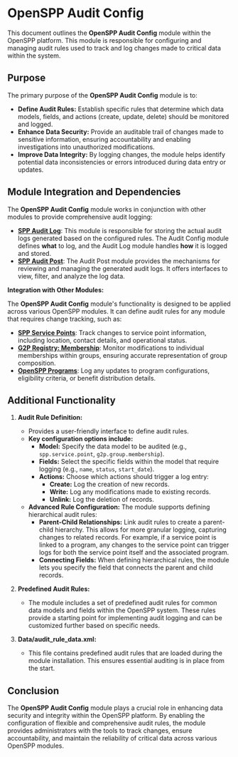 # OpenSPP Audit Config

This document outlines the **OpenSPP Audit Config** module within the OpenSPP platform. This module is responsible for configuring and managing audit rules used to track and log changes made to critical data within the system.

## Purpose

The primary purpose of the **OpenSPP Audit Config** module is to:

* **Define Audit Rules:** Establish specific rules that determine which data models, fields, and actions (create, update, delete) should be monitored and logged.
* **Enhance Data Security:** Provide an auditable trail of changes made to sensitive information, ensuring accountability and enabling investigations into unauthorized modifications.
* **Improve Data Integrity:**  By logging changes, the module helps identify potential data inconsistencies or errors introduced during data entry or updates.

## Module Integration and Dependencies

The **OpenSPP Audit Config** module works in conjunction with other modules to provide comprehensive audit logging:

* **[SPP Audit Log](spp_audit_log)**: This module is responsible for storing the actual audit logs generated based on the configured rules. The Audit Config module defines **what** to log, and the Audit Log module handles **how** it is logged and stored.
* **[SPP Audit Post](spp_audit_post)**: The Audit Post module provides the mechanisms for reviewing and managing the generated audit logs. It offers interfaces to view, filter, and analyze the log data.

**Integration with Other Modules:**

The **OpenSPP Audit Config** module's functionality is designed to be applied across various OpenSPP modules.  It can define audit rules for any module that requires change tracking, such as:

* **[SPP Service Points](spp_service_points)**: Track changes to service point information, including location, contact details, and operational status.
* **[G2P Registry: Membership](g2p_registry_membership)**: Monitor modifications to individual memberships within groups, ensuring accurate representation of group composition.
* **[OpenSPP Programs](spp_programs)**: Log any updates to program configurations, eligibility criteria, or benefit distribution details.

## Additional Functionality

1. **Audit Rule Definition:** 
   *  Provides a user-friendly interface to define audit rules. 
   * **Key configuration options include:**
      * **Model:** Specify the data model to be audited (e.g., `spp.service.point`, `g2p.group.membership`).
      * **Fields:** Select the specific fields within the model that require logging (e.g., `name`, `status`, `start_date`).
      * **Actions:**  Choose which actions should trigger a log entry:
         * **Create:** Log the creation of new records.
         * **Write:** Log any modifications made to existing records.
         * **Unlink:** Log the deletion of records.
   * **Advanced Rule Configuration:** The module supports defining hierarchical audit rules:
      * **Parent-Child Relationships:**  Link audit rules to create a parent-child hierarchy. This allows for more granular logging, capturing changes to related records. For example, if a service point is linked to a program, any changes to the service point can trigger logs for both the service point itself and the associated program.
      * **Connecting Fields:** When defining hierarchical rules, the module lets you specify the field that connects the parent and child records.

2. **Predefined Audit Rules:**
   * The module includes a set of predefined audit rules for common data models and fields within the OpenSPP system. These rules provide a starting point for implementing audit logging and can be customized further based on specific needs.

3. **Data/audit_rule_data.xml:** 
    * This file contains predefined audit rules that are loaded during the module installation. This ensures essential auditing is in place from the start.

## Conclusion

The **OpenSPP Audit Config** module plays a crucial role in enhancing data security and integrity within the OpenSPP platform. By enabling the configuration of flexible and comprehensive audit rules, the module provides administrators with the tools to track changes, ensure accountability, and maintain the reliability of critical data across various OpenSPP modules. 

